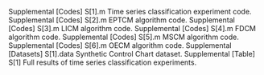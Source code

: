 Supplemental [Codes] S[1].m	Time series classification experiment code.
Supplemental [Codes] S[2].m	EPTCM algorithm code.
Supplemental [Codes] S[3].m	LICM algorithm code.
Supplemental [Codes] S[4].m	FDCM algorithm code.
Supplemental [Codes] S[5].m	MSCM algorithm code.
Supplemental [Codes] S[6].m	OECM algorithm code.
Supplemental [Datasets] S[1].data	Synthetic Control Chart dataset. 
Supplemental [Table] S[1]	Full results of time series classification experiments.
